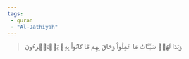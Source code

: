```yaml
---
tags: 
 - quran 
 - "Al-Jathiyah"
---
```


> وَبَدَا لَهُمۡ سَيِّـَٔاتُ مَا عَمِلُواْ وَحَاقَ بِهِم مَّا كَانُواْ بِهِۦ يَسۡتَهۡزِءُونَ
